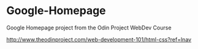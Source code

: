 # Google-Homepage
Google Homepage project from the Odin Project WebDev Course

http://www.theodinproject.com/web-development-101/html-css?ref=lnav